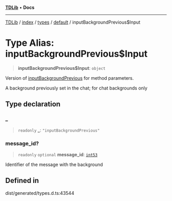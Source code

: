 [**TDLib**](../../../../../../README.md) • **Docs**

***

[TDLib](../../../../../../modules.md) / [index](../../../../../README.md) / [types](../../../README.md) / [default](../README.md) / inputBackgroundPrevious$Input

# Type Alias: inputBackgroundPrevious$Input

> **inputBackgroundPrevious$Input**: `object`

Version of [inputBackgroundPrevious](inputBackgroundPrevious.md) for method parameters.

A background previously set in the chat; for chat backgrounds only

## Type declaration

### \_

> `readonly` **\_**: `"inputBackgroundPrevious"`

### message\_id?

> `readonly` `optional` **message\_id**: [`int53`](int53-1.md)

Identifier of the message with the background

## Defined in

dist/generated/types.d.ts:43544
